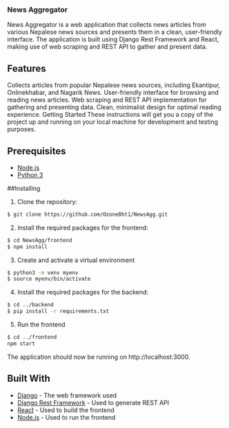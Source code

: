 ### News Aggregator
News Aggregator is a web application that collects news articles from various Nepalese news sources and presents them in a clean, user-friendly interface. The application is built using Django Rest Framework and React, making use of web scraping and REST API to gather and present data.

## Features
Collects articles from popular Nepalese news sources, including Ekantipur, Onlinekhabar, and Nagarik News.
User-friendly interface for browsing and reading news articles.
Web scraping and REST API implementation for gathering and presenting data.
Clean, minimalist design for optimal reading experience.
Getting Started
These instructions will get you a copy of the project up and running on your local machine for development and testing purposes.

## Prerequisites 
- [Node.js](https://nodejs.org/) 
- [Python 3](https://www.python.org/downloads/)


##Installing

1. Clone the repository:

```bash
$ git clone https://github.com/OzoneBht1/NewsAgg.git
```

2. Install the required packages for the frontend:

```bash
$ cd NewsAgg/frontend
$ npm install
```

3. Create and activate a virtual environment

```bash
$ python3 -m venv myenv
$ source myenv/bin/activate
```

4. Install the required packages for the backend:

```bash
$ cd ../backend
$ pip install -r requirements.txt
```

5. Run the frontend

```bash
$ cd ../frontend
npm start
```
The application should now be running on http://localhost:3000.

## Built With

* [Django](https://www.djangoproject.com/) - The web framework used
* [Django Rest Framework](https://www.django-rest-framework.org/) - Used to generate REST API
* [React](https://reactjs.org/) - Used to build the frontend
* [Node.js](https://nodejs.org/) - Used to run the frontend
  